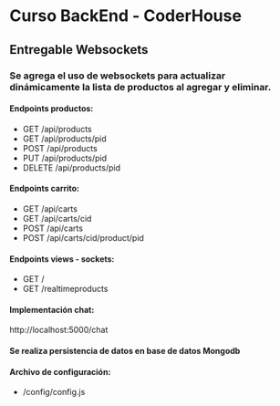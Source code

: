 # Curso BackEnd - CoderHouse

## Entregable Websockets

### Se agrega el uso de websockets para actualizar dinámicamente la lista de productos al agregar y eliminar.

#### Endpoints productos:

- GET /api/products
- GET /api/products/pid
- POST /api/products
- PUT /api/products/pid
- DELETE /api/products/pid

#### Endpoints carrito:

- GET /api/carts
- GET /api/carts/cid
- POST /api/carts
- POST /api/carts/cid/product/pid

#### Endpoints views - sockets:

- GET /
- GET /realtimeproducts

#### Implementación chat:

http://localhost:5000/chat

#### Se realiza persistencia de datos en base de datos Mongodb

#### Archivo de configuración:

- /config/config.js
